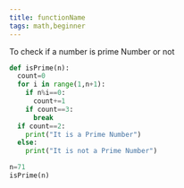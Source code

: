 ```yaml
---
title: functionName
tags: math,beginner
---
```


To check if a number is prime Number or not

```py
def isPrime(n):
  count=0
  for i in range(1,n+1):
    if n%i==0:
      count+=1
    if count==3:
      break
  if count==2:
    print("It is a Prime Number")
  else:
    print("It is not a Prime Number")
```

```py
n=71
isPrime(n)
```
